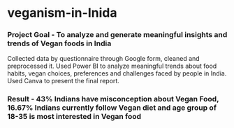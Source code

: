 # veganism-in-Inida

### Project Goal - To analyze and generate meaningful insights and trends of Vegan foods in India
Collected data by questionnaire through Google form, cleaned and preprocessed it.
Used Power BI to analyze meaningful trends about food habits, vegan choices, preferences and challenges faced by people in India.  
Used Canva to present the final report.
### Result - 43% Indians have misconception about Vegan Food, 16.67% Indians currently follow Vegan diet and age group of 18-35 is most interested in Vegan food
